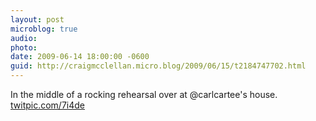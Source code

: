 ```yaml
---
layout: post
microblog: true
audio: 
photo: 
date: 2009-06-14 18:00:00 -0600
guid: http://craigmcclellan.micro.blog/2009/06/15/t2184747702.html
---
```

In the middle of a rocking rehearsal over at @carlcartee's house.  [twitpic.com/7i4de](http://twitpic.com/7i4de)
